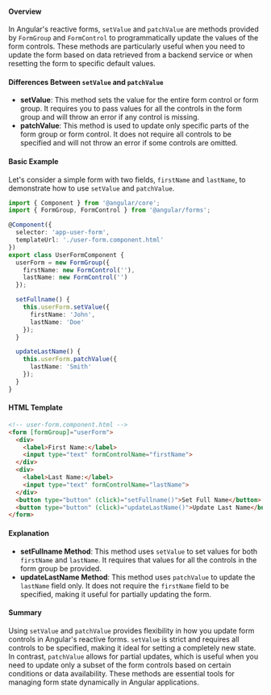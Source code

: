 
#### Overview
In Angular's reactive forms, `setValue` and `patchValue` are methods provided by `FormGroup` and `FormControl` to programmatically update the values of the form controls. These methods are particularly useful when you need to update the form based on data retrieved from a backend service or when resetting the form to specific default values.

#### Differences Between `setValue` and `patchValue`
- **setValue**: This method sets the value for the entire form control or form group. It requires you to pass values for all the controls in the form group and will throw an error if any control is missing.
- **patchValue**: This method is used to update only specific parts of the form group or form control. It does not require all controls to be specified and will not throw an error if some controls are omitted.

#### Basic Example
Let's consider a simple form with two fields, `firstName` and `lastName`, to demonstrate how to use `setValue` and `patchValue`.

```typescript
import { Component } from '@angular/core';
import { FormGroup, FormControl } from '@angular/forms';

@Component({
  selector: 'app-user-form',
  templateUrl: './user-form.component.html'
})
export class UserFormComponent {
  userForm = new FormGroup({
    firstName: new FormControl(''),
    lastName: new FormControl('')
  });

  setFullname() {
    this.userForm.setValue({
      firstName: 'John',
      lastName: 'Doe'
    });
  }

  updateLastName() {
    this.userForm.patchValue({
      lastName: 'Smith'
    });
  }
}
```

#### HTML Template
```html
<!-- user-form.component.html -->
<form [formGroup]="userForm">
  <div>
    <label>First Name:</label>
    <input type="text" formControlName="firstName">
  </div>
  <div>
    <label>Last Name:</label>
    <input type="text" formControlName="lastName">
  </div>
  <button type="button" (click)="setFullname()">Set Full Name</button>
  <button type="button" (click)="updateLastName()">Update Last Name</button>
</form>
```

#### Explanation
- **setFullname Method**: This method uses `setValue` to set values for both `firstName` and `lastName`. It requires that values for all the controls in the form group be provided.
- **updateLastName Method**: This method uses `patchValue` to update the `lastName` field only. It does not require the `firstName` field to be specified, making it useful for partially updating the form.

#### Summary
Using `setValue` and `patchValue` provides flexibility in how you update form controls in Angular's reactive forms. `setValue` is strict and requires all controls to be specified, making it ideal for setting a completely new state. In contrast, `patchValue` allows for partial updates, which is useful when you need to update only a subset of the form controls based on certain conditions or data availability. These methods are essential tools for managing form state dynamically in Angular applications.